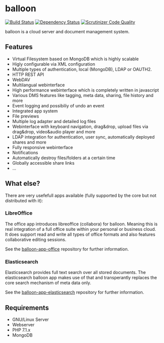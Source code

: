 # balloon

[![Build Status](https://travis-ci.org/gyselroth/balloon.svg?branch=master)](https://travis-ci.org/gyselroth/balloon)
[![Dependency Status](https://www.versioneye.com/user/projects/594a42e9368b080044d19efa/badge.svg?style=flat-square)](https://www.versioneye.com/user/projects/594a42e9368b080044d19efa)
[![Scrutinizer Code Quality](https://scrutinizer-ci.com/g/gyselroth/balloon/badges/quality-score.png?b=master)](https://scrutinizer-ci.com/g/gyselroth/balloon/?branch=master)

balloon is a cloud server and document management system.

## Features

* Virtual Filesystem based on MongoDB which is highly scalable
* Higly configurable via XML configuration
* Multiple types of authentication, local (MongoDB), LDAP or OAUTH2. 
* HTTP REST API
* WebDAV
* Multilangual webinterface
* High performance webinterface which is completely written in javascript
* Various DMS features like tagging, meta data, sharing, file history and more
* Event logging and possibiliy of undo an event
* Integrated app system
* File previews
* Multiple log adapter and detailed log files
* Webinterface with keyboard navigation, drag&drop, upload files via drag&drop, video&audio player and more
* LDAP integration for authentication, user sync, automatically deployed shares and more
* Fully responsive webinterface
* Notifications
* Automatically destroy files/folders at a certain time
* Globally accessible share links
* ...

## What else?

There are very usefefull apps available (fully supported by the core but not distributed with it):

### LibreOffice

The office app introduces libreoffice (collabora) for balloon. Meaning this is real integration of a full office suite within your personal or business cloud. It does support read and write all types of office formats and also features collaborative editing sessions.

See the [balloon-app-office](https://github.com/gyselroth/balloon-app-office) repository for further information.

### Elasticsearch

Elasticsearch provides full text search over all stored documents. The elasticsearch balloon app makes use of that and transperantly replaces the core search mechanism of meta data only.

See the [balloon-app-elasticsearch](https://github.com/gyselroth/balloon-app-elasticsearch) repository for further information.

## Requirements

* GNU/Linux Server
* Webserver
* PHP 7.1.x
* MongoDB
